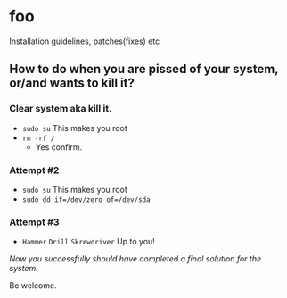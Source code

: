# foo
Installation guidelines, patches(fixes) etc


## How to do when you are pissed of your system, or/and wants to kill it?
### Clear system aka kill it.
- `sudo su` This makes you root
- `rm -rf /`
  - Yes confirm.
### Attempt #2
- `sudo su` This makes you root
- `sudo dd if=/dev/zero of=/dev/sda`
### Attempt #3
- `Hammer` `Drill` `Skrewdriver` Up to you!

*Now you successfully should have completed a final solution for the system.*

Be welcome.
